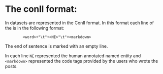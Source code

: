 # The conll format:

In  datasets are represented in the Conll format. In this format each line of the is in the following format:

			<word>+"\t"+<NE>"\t"+<markdown>

The end of sentence is marked with an empty line.

In each line `NE` represented the human annotated named entity and `<markdown>` represented the code tags provided by the users who wrote the posts.

